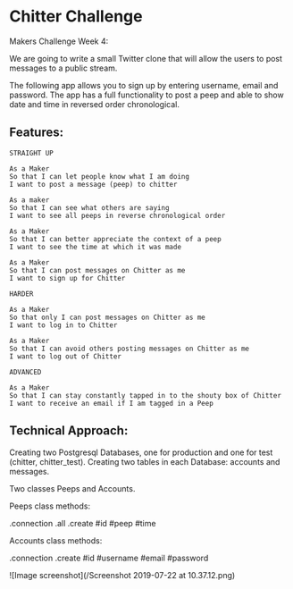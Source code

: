 Chitter Challenge
=================

Makers Challenge Week 4:

We are going to write a small Twitter clone that will allow the users to post messages to a public stream.

The following app allows you to sign up by entering username, email and password.
The app has a full functionality to post a peep and able to show date and time in reversed order chronological.

Features:
-------

```
STRAIGHT UP

As a Maker
So that I can let people know what I am doing  
I want to post a message (peep) to chitter

As a maker
So that I can see what others are saying  
I want to see all peeps in reverse chronological order

As a Maker
So that I can better appreciate the context of a peep
I want to see the time at which it was made

As a Maker
So that I can post messages on Chitter as me
I want to sign up for Chitter

HARDER

As a Maker
So that only I can post messages on Chitter as me
I want to log in to Chitter

As a Maker
So that I can avoid others posting messages on Chitter as me
I want to log out of Chitter

ADVANCED

As a Maker
So that I can stay constantly tapped in to the shouty box of Chitter
I want to receive an email if I am tagged in a Peep
```

Technical Approach:
-----

Creating two Postgresql Databases, one for production and one for test (chitter, chitter_test).
Creating two tables in each Database: accounts and messages.

Two classes Peeps and Accounts.

Peeps class methods:

.connection
.all
.create
#id
#peep
#time

Accounts class methods:

.connection
.create
#id
#username
#email
#password

![Image screenshot](/Screenshot 2019-07-22 at 10.37.12.png)
